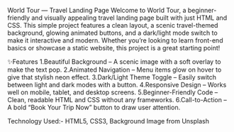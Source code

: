 
World Tour — Travel Landing Page
Welcome to World Tour, a beginner-friendly and visually appealing travel landing page built with just HTML and CSS. This simple project features a clean layout, a scenic travel-themed background, glowing animated buttons, and a dark/light mode switch to make it interactive and modern. Whether you’re looking to learn front-end basics or showcase a static website, this project is a great starting point!

✨Features
 1.Beautiful Background – A scenic image with a soft overlay to make the text pop.
 2.Animated Navigation – Menu items glow on hover to give that stylish neon effect.
 3.Dark/Light Theme Toggle – Easily switch between light and dark modes with a button.
 4.Responsive Design – Works well on mobile, tablet, and desktop screens.
 5.Beginner-Friendly Code – Clean, readable HTML and CSS without any frameworks.
 6.Call-to-Action – A bold “Book Your Trip Now” button to draw user attention.

Technology Used:- HTML5, CSS3, Background Image from Unsplash
